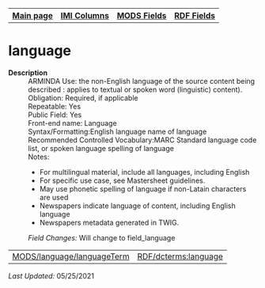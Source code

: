 <html>

<body>
<table style="width:100%">
  <tr>
    <th><a href="index.md">Main page</a></th>
	<th><a href="IMI.md">IMI Columns</a></th>
    <th><a href="MODS.md">MODS Fields</a></th>
    <th><a href="RDF.md">RDF Fields</a></th>
  </tr>
</table>

<h1>language</h1> 
<dl>
  <dt><b>Description</b></dt>
  <dd>ARMINDA Use:  the non-English language of the source content being described : applies to textual or spoken word (linguistic) content).  </dd>
  <dd>Obligation:  Required, if applicable</dd>
  <dd>Repeatable: Yes</dd>
  <dd>Public Field: Yes</dd>
  <dd>Front-end name: Language</dd>
  <dd>Syntax/Formatting:English language name of language
</dd>
  <dd>Recommended Controlled Vocabulary:MARC Standard language code list, or spoken language spelling of language </dd>
  <dd>Notes: 
	<ul>
		<li>For multilingual material, include all languages, including English</li>
		<li>For specific use case, see Mastersheet guidelines.</li>
		<li>May use phonetic spelling of language if non-Latain characters are used</li>
		<li>Newspapers indicate language of content, including English language</li>
		<li>Newspapers metadata generated in TWIG.</li>
	</ul>
	</dd>
  <dd><i>Field Changes: </i>Will change to field_language</dd>
</dl>
	
</dl>
<table>
   <tr>
    <td><a href="mods.language.languageTerm.md">MODS/language/languageTerm</a></td>
    <td><a href="rdf.dcterms.language.md">RDF/dcterms:language</a></td>
  </tr>
</table>
<p><i>Last Updated: </i>05/25/2021</p>
</body>
</html>